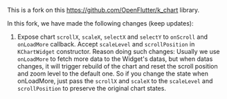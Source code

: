This is a fork on this <href>https://github.com/OpenFlutter/k_chart</href> library.

In this fork, we have made the following changes (keep updates):
1. Expose chart `scrollX`, `scaleX`, `selectX` and `selectY` to `onScroll` and `onLoadMore` callback. Accept `scaleLevel` and `scrollPosition` in `KChartWidget` constructor.
   Reason doing such changes: Usually we use `onLoadMore` to fetch more data to the Widget's datas, but when datas changes, it will trigger rebuild of the chart and reset the scroll position and zoom level to the default one. So if you change the state when onLoadMore, just pass the `scrollX` and `scaleX` to the `scaleLevel` and `scrollPosition` to preserve the original chart states.
